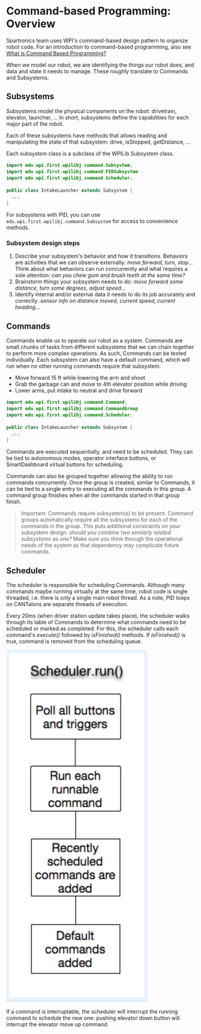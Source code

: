# Command-based Programming: Overview

Spartronics team uses WPI's command-based design pattern to organize robot code. For an introduction to command-based programming, also see [What is Command Based Programming?](https://wpilib.screenstepslive.com/s/4485/m/13810/l/241892-what-is-command-based-programming)

When we model our robot, we are identifying the things our robot does, and data and state it needs to manage. These roughly translate to Commands and Subsystems.

## Subsystems
Subsystems model the physical components on the robot: drivetrain, elevator, launcher, ... In short, subsystems define the capabilities for each major part of the robot.

Each of these subsystems have methods that allows reading and manipulating the state of that subsystem: drive, isStopped, getDistance, ...

Each subsystem class is a subclass of the WPILib Subsystem class.

```java
import edu.wpi.first.wpilibj.command.Subsystem;
import edu.wpi.first.wpilibj.command.PIDSubsystem
import edu.wpi.first.wpilibj.command.Scheduler;

public class IntakeLauncher extends Subsystem {
  ...
}
```

For subsystems with PID, you can use ```edu.wpi.first.wpilibj.command.Subsystem``` for access to convenience methods.

### Subsystem design steps
1. Describe your subsystem's behavior and how it transitions. Behaviors are activities that we can observe externally: _move forward_, _turn_, _stop_... Think about what behaviors can run concurrently and what requires a sole attention: _can you chew gum and brush teeth at the same time?_
2. Brainstorm things your subsystem needs to do: _move forward some distance_, _turn some degrees_, _adjust speed_...
3. Identify internal and/or external data it needs to do its job accurately and correctly: _sensor info on distance moved_, _current speed_, _current heading_...


## Commands
Commands enable us to operate our robot as a system. Commands are small chunks of tasks from different subsystems that we can chain together to perform more complex operations. As such, Commands can be tested individually. Each subsystem can also have a default command, which will run when no other running commands require that subsystem.
- Move forward 15 ft while lowering the arm and shoot
- Grab the garbage can and move to 4th elevator position while driving
- Lower arms, put intake to neutral and drive forward

```java
import edu.wpi.first.wpilibj.command.Command;
import edu.wpi.first.wpilibj.command.CommandGroup
import edu.wpi.first.wpilibj.command.Scheduler;

public class IntakeLauncher extends Subsystem {
  ...
}
```

Commands are executed sequentially, and need to be scheduled. They can be tied to autonomous modes, operator interface buttons, or SmartDashboard virtual buttons for scheduling.

Commands can also be grouped together allowing the ability to run commands concurrently. Once the group is created, similar to Commands, it can be tied to a single entry to executing all the commands in this group. A command group finishes when all the commands started in that group finish.

> Important: Commands require subsystem(s) to be present.  Command groups automatically require all the subsystems for each of the commands in the group. This puts additional constraints on your subsystem design: _should you combine two similarly related subsystems as one?_ Make sure you think through the operational needs of the system as that dependency may complicate future commands.


## Scheduler
The scheduler is responsible for scheduling Commands. Although many commands maybe running virtually at the same time, robot code is single threaded, i.e. there is only a single main robot thread. As a note, PID loops on CANTalons are separate threads of execution.

Every 20ms (when driver station update takes place), the scheduler walks through its table of Commands to determine what commands need to be scheduled or marked as completed. For this, the scheduler calls each command's _execute()_ followed by _isFinished()_ methods. If _isFinished()_ is true, command is removed from the scheduling queue.

![Inside the scheduler's run method](images/scheduler-run.png)

If a command is interruptable, the scheduler will interrupt the running command to schedule the new one: pushing elevator down button will interrupt the elevator move up command.
